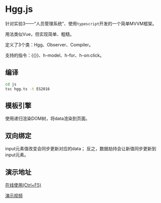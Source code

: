 # Hgg.js

针对实验3——“人员管理系统”、使用`typescript`开发的一个简单MVVM框架。

用法类似Vue，但实现简单、粗糙。

定义了3个类：Hgg、Observer、Compiler。

支持的指令：{{}}、h-model、h-for、h-on:click。

## 编译
```sh
cd js
tsc hgg.ts -t ES2016
```

## 模板引擎

使用递归渲染DOM树，将data渲染到页面。

## 双向绑定

input元素值改变会同步更新对应的data；
反之，数据劫持会让新值同步更新到input元素。

## 演示地址
[在线使用(Ctrl+F5)](https://www.hummingg.com/HRMS/index.html)

[演示视频](https://www.hummingg.com/HRMS/HRMS.mp4)
